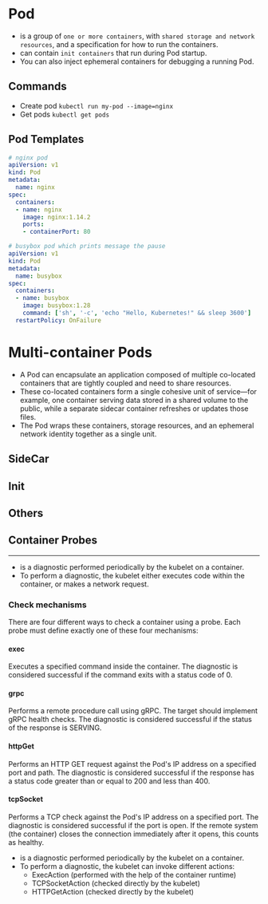 # Pod

- is a group of `one or more containers`, with `shared storage and network resources`, and a specification for how to run the containers.
- can contain `init containers` that run during Pod startup.
- You can also inject ephemeral containers for debugging a running Pod.

Commands
---

- Create pod
  `kubectl run my-pod --image=nginx`
- Get pods
  `kubectl get pods`

Pod Templates
---

```yaml
# nginx pod
apiVersion: v1
kind: Pod
metadata:
  name: nginx
spec:
  containers:
  - name: nginx
    image: nginx:1.14.2
    ports:
    - containerPort: 80
```

```yaml
# busybox pod which prints message the pause
apiVersion: v1
kind: Pod
metadata:
  name: busybox
spec:
  containers:
  - name: busybox
    image: busybox:1.28
    command: ['sh', '-c', 'echo "Hello, Kubernetes!" && sleep 3600']
  restartPolicy: OnFailure
```

# Multi-container Pods

- A Pod can encapsulate an application composed of multiple co-located containers that are tightly coupled and need to share resources.
- These co-located containers form a single cohesive unit of service—for example, one container serving data stored in a shared volume to the public, while a separate sidecar container refreshes or updates those files.
- The Pod wraps these containers, storage resources, and an ephemeral network identity together as a single unit.

## SideCar

## Init

## Others

## Container Probes
---

- is a diagnostic performed periodically by the kubelet on a container.
- To perform a diagnostic, the kubelet either executes code within the container, or makes a network request.

###  Check mechanisms

There are four different ways to check a container using a probe. Each probe must define exactly one of these four mechanisms:

#### exec

Executes a specified command inside the container. The diagnostic is considered successful if the command exits with a status code of 0.

#### grpc
Performs a remote procedure call using gRPC. The target should implement gRPC health checks. The diagnostic is considered successful if the status of the response is SERVING.

#### httpGet

Performs an HTTP GET request against the Pod's IP address on a specified port and path. The diagnostic is considered successful if the response has a status code greater than or equal to 200 and less than 400.

#### tcpSocket

Performs a TCP check against the Pod's IP address on a specified port. The diagnostic is considered successful if the port is open. If the remote system (the container) closes the connection immediately after it opens, this counts as healthy.

- is a diagnostic performed periodically by the kubelet on a container.
- To perform a diagnostic, the kubelet can invoke different actions:
  - ExecAction (performed with the help of the container runtime)
  - TCPSocketAction (checked directly by the kubelet)
  - HTTPGetAction (checked directly by the kubelet)


